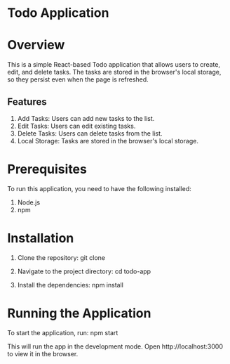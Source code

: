 # Todo Application


# Overview

This is a simple React-based Todo application that allows users to create, edit, and delete tasks. The tasks are stored in the browser's local storage, so they persist even when the page is refreshed.

## Features

1. Add Tasks: Users can add new tasks to the list.
2. Edit Tasks: Users can edit existing tasks.
3. Delete Tasks: Users can delete tasks from the list.
4. Local Storage: Tasks are stored in the browser's local storage.

# Prerequisites

To run this application, you need to have the following installed:

1. Node.js
2. npm

# Installation 

1. Clone the repository:
    git clone <repository-url>

2. Navigate to the project directory:
    cd todo-app

3. Install the dependencies:
    npm install

# Running the Application
To start the application, run:
    npm start

This will run the app in the development mode. Open http://localhost:3000 to view it in the browser.


